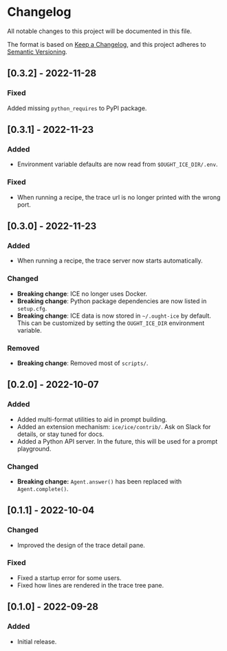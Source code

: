 # Changelog

All notable changes to this project will be documented in this file.

The format is based on [Keep a Changelog](https://keepachangelog.com/en/1.0.0/),
and this project adheres to [Semantic Versioning](https://semver.org/spec/v2.0.0.html).

## [0.3.2] - 2022-11-28

### Fixed

Added missing `python_requires` to PyPI package.

## [0.3.1] - 2022-11-23

### Added

- Environment variable defaults are now read from `$OUGHT_ICE_DIR/.env`.

### Fixed

- When running a recipe, the trace url is no longer printed with the wrong port.

## [0.3.0] - 2022-11-23

### Added

- When running a recipe, the trace server now starts automatically.

### Changed

- **Breaking change**: ICE no longer uses Docker.
- **Breaking change**: Python package dependencies are now listed in `setup.cfg`.
- **Breaking change**: ICE data is now stored in `~/.ought-ice` by default. This can be customized by setting the `OUGHT_ICE_DIR` environment variable.

### Removed

- **Breaking change**: Removed most of `scripts/`.

## [0.2.0] - 2022-10-07

### Added

- Added multi-format utilities to aid in prompt building.
- Added an extension mechanism: `ice/ice/contrib/`. Ask on Slack for details, or stay tuned for docs.
- Added a Python API server. In the future, this will be used for a prompt playground.

### Changed

- **Breaking change:** `Agent.answer()` has been replaced with `Agent.complete()`.

## [0.1.1] - 2022-10-04

### Changed

- Improved the design of the trace detail pane.

### Fixed

- Fixed a startup error for some users.
- Fixed how lines are rendered in the trace tree pane.

## [0.1.0] - 2022-09-28

### Added

- Initial release.

